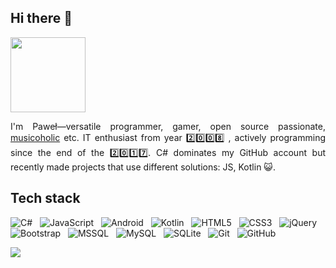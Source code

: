 <h2>Hi there 👋</h2>

<img src="https://media.giphy.com/media/Meh1wfYC07aOQ/giphy.gif" height="120"/>

<p align="justify">
  I'm Paweł—versatile programmer, gamer, open source passionate, <a href="https://youtu.be/Y1UiD2sxoWo?list=PLCrKXyV2OjXiChtGSzLIQ4RHKvlzEdjnC">musicoholic</a> etc. IT enthusiast from year 2️⃣0️⃣0️⃣8️⃣ , actively programming since the end of the 2️⃣0️⃣1️⃣7️⃣. C# dominates my GitHub account but recently made projects that use different solutions: JS, Kotlin 😺.
</p>

<h2>Tech stack</h2>

![C#](https://img.shields.io/badge/-C%23-black?logo=c%20sharp&style=social)&nbsp;&nbsp;
![JavaScript](https://img.shields.io/badge/-JavaScript-black?logo=javascript&style=social)&nbsp;&nbsp;
![Android](https://img.shields.io/badge/-Android-black?logo=android&style=social)&nbsp;&nbsp;
![Kotlin](https://img.shields.io/badge/-Kotlin-black?logo=kotlin&style=social)&nbsp;&nbsp;
![HTML5](https://img.shields.io/badge/-HTML5-black?logo=html5&style=social)&nbsp;&nbsp;
![CSS3](https://img.shields.io/badge/-CSS3-black?logo=css3&style=social)&nbsp;&nbsp;
![jQuery](https://img.shields.io/badge/-jQuery-black?logo=jquery&style=social)&nbsp;&nbsp;
![Bootstrap](https://img.shields.io/badge/-Bootstrap-black?logo=bootstrap&style=social)&nbsp;&nbsp;
![MSSQL](https://img.shields.io/badge/-MSSQL-black?logo=microsoft%20sql%20server&style=social)&nbsp;&nbsp;
![MySQL](https://img.shields.io/badge/-MySQL-black?logo=mysql&style=social)&nbsp;&nbsp;
![SQLite](https://img.shields.io/badge/-SQLite-black?logo=sqlite&style=social)&nbsp;&nbsp;
![Git](https://img.shields.io/badge/-Git-black?logo=git&style=social)&nbsp;&nbsp;
![GitHub](https://img.shields.io/badge/-GitHub-black?logo=github&style=social)&nbsp;&nbsp;

<img src="https://github-readme-stats.vercel.app/api/top-langs/?username=trolit&layout=compact"/>
